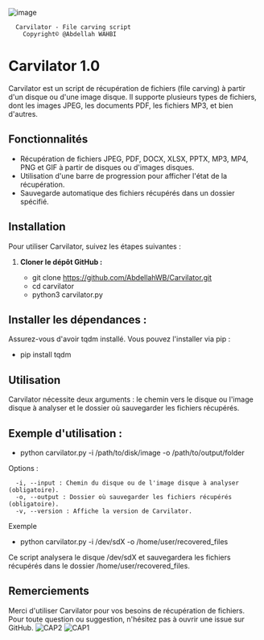 ![image](https://github.com/AbdellahWB/Carvilator/assets/99265207/ab32cbb3-7b5f-4fb0-ba54-3d673ad42b80)

      
      Carvilator - File carving script 
        Copyright© @Abdellah WAHBI                         
# Carvilator 1.0

Carvilator est un script de récupération de fichiers (file carving) à partir d'un disque ou d'une image disque. Il supporte plusieurs types de fichiers, dont les images JPEG, les documents PDF, les fichiers MP3, et bien d'autres.

## Fonctionnalités

- Récupération de fichiers JPEG, PDF, DOCX, XLSX, PPTX, MP3, MP4, PNG et GIF à partir de disques ou d'images disques.
- Utilisation d'une barre de progression pour afficher l'état de la récupération.
- Sauvegarde automatique des fichiers récupérés dans un dossier spécifié.

## Installation

Pour utiliser Carvilator, suivez les étapes suivantes :

1. **Cloner le dépôt GitHub :**

   - git clone https://github.com/AbdellahWB/Carvilator.git
   - cd carvilator
   - python3 carvilator.py
  
  ## Installer les dépendances :

Assurez-vous d'avoir tqdm installé. Vous pouvez l'installer via pip :

   - pip install tqdm
     
## Utilisation

Carvilator nécessite deux arguments : le chemin vers le disque ou l'image disque à analyser et le dossier où sauvegarder les fichiers récupérés.

## Exemple d'utilisation :

   - python carvilator.py -i /path/to/disk/image -o /path/to/output/folder
     
Options :

      -i, --input : Chemin du disque ou de l'image disque à analyser (obligatoire).
      -o, --output : Dossier où sauvegarder les fichiers récupérés (obligatoire).
      -v, --version : Affiche la version de Carvilator.
   
Exemple

   - python carvilator.py -i /dev/sdX -o /home/user/recovered_files
     
Ce script analysera le disque /dev/sdX et sauvegardera les fichiers récupérés dans le dossier /home/user/recovered_files.

## Remerciements
Merci d'utiliser Carvilator pour vos besoins de récupération de fichiers. Pour toute question ou suggestion, n'hésitez pas à ouvrir une issue sur GitHub.
![CAP2](https://github.com/AbdellahWB/Carvilator/assets/99265207/f2368989-94b7-43ae-9249-64220945cc00)
![CAP1](https://github.com/AbdellahWB/Carvilator/assets/99265207/dc0cb824-1292-485a-ad68-d2671b59f186)
